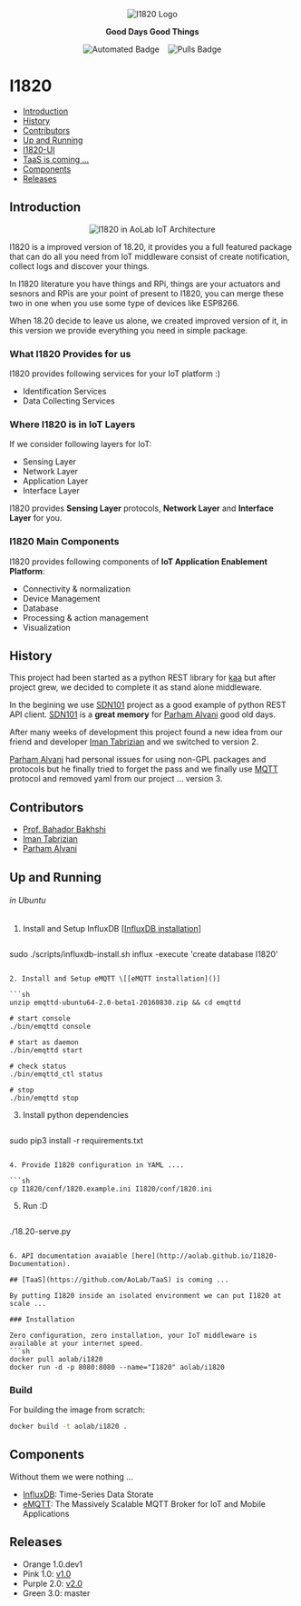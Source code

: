 <p align="center">
    <img alt="I1820 Logo" src="http://aolab.github.io/I1820/logo/I1820-Logo.jpg">
</p>

<p align="center"><strong>Good Days Good Things</strong></p>

<p align="center">
    <img alt="Automated Badge" src="https://img.shields.io/docker/automated/aolab/i1820.svg">
    <img alt="Pulls Badge" src="https://img.shields.io/docker/pulls/aolab/i1820.svg">
</p>

# I1820
- [Introduction](#introduction)
- [History](#history)
- [Contributors](#contributers)
- [Up and Running]('#up-and-running')
- [I1820-UI](https://github.com/AoLab/I1820/blob/master/I1820-UI/README.md)
- [TaaS is coming ...](#taas-is-coming-)
- [Components](#components)
- [Releases](#releases)


## Introduction

<p align="center"><img alt="I1820 in AoLab IoT Architecture" src="http://aolab.github.io/documentation/architecture/I1820.jpg"></p>

I1820 is a improved version of 18.20, it provides you a full featured package
that can do all you need from IoT middleware consist of create notification,
collect logs and discover your things.

In I1820 literature you have things and RPi, things are your actuators and
sesnors and RPis are your point of present to I1820, you can merge these
two in one when you use some type of devices like ESP8266.

When 18.20 decide to leave us alone, we created improved version of it,
in this version we provide everything you need in simple package.

### What I1820 Provides for us

I1820 provides following services for your IoT platform :)

* Identification Services
* Data Collecting Services

### Where I1820 is in IoT Layers

If we consider following layers for IoT:

* Sensing Layer
* Network Layer
* Application Layer
* Interface Layer

I1820 provides **Sensing Layer** protocols, **Network Layer**
and **Interface Layer** for you.

### I1820 Main Components
I1820 provides following components of **IoT Application Enablement Platform**:

* Connectivity & normalization
* Device Management
* Database
* Processing & action management
* Visualization


## History

This project had been started as a python REST library for [kaa] but after
project grew, we decided to complete it as stand alone middleware.

In the begining we use [SDN101] project as a good example of python REST API client.
[SDN101] is a **great memory** for [Parham Alvani] good old days.

After many weeks of development this project found a new idea from our friend
and developer [Iman Tabrizian] and we switched to version 2.

[Parham Alvani] had personal issues for using non-GPL packages and protocols
but he finally tried to forget the pass and we finally use [MQTT] protocol and
removed yaml from our project ... version 3.

[kaa]: http://kaaproject.org/
[MQTT]: http://mqtt.org/
[SDN101]: https://github.com/eljalalpour/SDN101

## Contributors

* [Prof. Bahador Bakhshi]
* [Iman Tabrizian]
* [Parham Alvani]

[Parham Alvani]: http://1995parham.github.io/
[Iman Tabrizian]: https://github.com/Tabrizian
[Prof. Bahador Bakhshi]: http://ceit.aut.ac.ir/~bakhshis/

## Up and Running
###### in Ubuntu

1. Install and Setup InfluxDB \[[InfluxDB installation](https://docs.influxdata.com/influxdb/v1.0/introduction/installation)]

   ```sh
sudo ./scripts/influxdb-install.sh
influx -execute 'create database I1820'
   ```

2. Install and Setup eMQTT \[[eMQTT installation]()]

   ```sh
unzip emqttd-ubuntu64-2.0-beta1-20160830.zip && cd emqttd

# start console
./bin/emqttd console

# start as daemon
./bin/emqttd start

# check status
./bin/emqttd_ctl status

# stop
./bin/emqttd stop
   ```

3. Install python dependencies

   ```sh
sudo pip3 install -r requirements.txt
   ```

4. Provide I1820 configuration in YAML ....

   ```sh
cp I1820/conf/1820.example.ini I1820/conf/1820.ini
   ```

5. Run :D

   ```sh
./18.20-serve.py
   ```

6. API documentation avaiable [here](http://aolab.github.io/I1820-Documentation).

## [TaaS](https://github.com/AoLab/TaaS) is coming ...

By putting I1820 inside an isolated environment we can put I1820 at scale ...

### Installation

Zero configuration, zero installation, your IoT middleware is available at your internet speed.
```sh
docker pull aolab/i1820
docker run -d -p 8080:8080 --name="I1820" aolab/i1820
```

### Build

For building the image from scratch:
```sh
docker build -t aolab/i1820 .
```

## Components

Without them we were nothing ...

- [InfluxDB](https://www.influxdata.com/time-series-platform/influxdb/): Time-Series Data Storate
- [eMQTT](http://emqtt.io/): The Massively Scalable MQTT Broker for IoT and Mobile Applications

## Releases

* Orange 1.0.dev1
* Pink 1.0: [v1.0](https://github.com/AoLab/I1820/tree/v1.0>)
* Purple 2.0: [v2.0](https://github.com/AoLab/I1820/tree/v2.0>)
* Green 3.0: master
